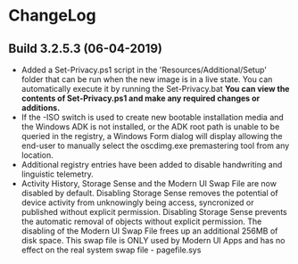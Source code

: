 # ChangeLog #

## Build 3.2.5.3 (06-04-2019) ##

- Added a Set-Privacy.ps1 script in the 'Resources/Additional/Setup' folder that can be run when the new image is in a live state. You can automatically execute it by running the Set-Privacy.bat 
**You can view the contents of Set-Privacy.ps1 and make any required changes or additions.**
- If the -ISO switch is used to create new bootable installation media and the Windows ADK is not installed, or the ADK root path is unable to be queried in the registry, a Windows Form dialog will display allowing the end-user to manually select the oscdimg.exe premastering tool from any location.
- Additional registry entries have been added to disable handwriting and linguistic telemetry.
- Activity History, Storage Sense and the Modern UI Swap File are now disabled by default. Disabling Storage Sense removes the potential of device activity from unknowingly being access, syncronized or published without explicit permission. Disabling Storage Sense prevents the automatic removal of objects without explicit permission. The disabling of the Modern UI Swap File frees up an additional 256MB of disk space. This swap file is ONLY used by Modern UI Apps and has no effect on the real system swap file - pagefile.sys